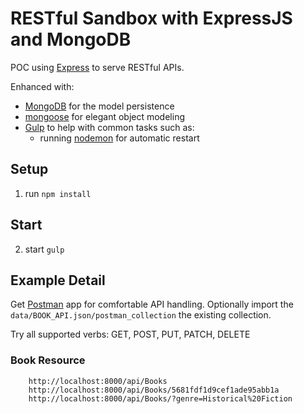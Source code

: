 # RESTful Sandbox with ExpressJS and MongoDB

POC using [Express](http://expressjs.com/) to serve RESTful APIs.

Enhanced with:

- [MongoDB](https://www.mongodb.org/) for the model persistence
- [mongoose](http://mongoosejs.com/) for elegant object modeling
- [Gulp](http://gulpjs.com/) to help with common tasks such as:
    - running [nodemon](http://nodemon.io/) for automatic restart


## Setup

1. run `npm install`


## Start

2. start `gulp`


## Example Detail

Get [Postman](https://chrome.google.com/webstore/detail/postman/fhbjgbiflinjbdggehcddcbncdddomop) app for comfortable API
handling. Optionally import the `data/BOOK_API.json/postman_collection` the existing collection.

Try all supported verbs: GET, POST, PUT, PATCH, DELETE


### Book Resource

        http://localhost:8000/api/Books
        http://localhost:8000/api/Books/5681fdf1d9cef1ade95abb1a
        http://localhost:8000/api/Books/?genre=Historical%20Fiction


